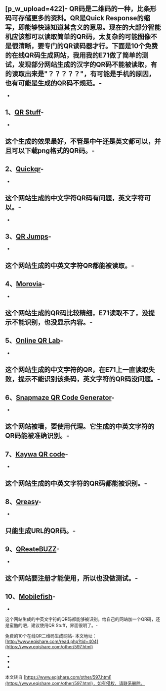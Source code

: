 \[p\_w\_upload=422\]-
QR码是二维码的一种，比条形码可存储更多的资料。QR是Quick Response的缩写，即能够快速知道其含义的意思。现在的大部分智能机应该都可以读取简单的QR码，太复杂的可能图像不是很清晰，要专门的QR读码器才行。下面是10个免费的在线QR码生成网站，我用我的E71做了简单的测试，发现部分网站生成的汉字的QR码不能被读取，有的读取出来是"？？？？？"，有可能是手机的原因，也有可能是生成的QR码不规范。-
-
-
**1、[QR Stuff](http://www.qrstuff.com/)**-
-
-
这个生成的效果最好，不管是中午还是英文都可以，并且可以下载png格式的QR码。-
-
**2、[Quickqr](http://www.quikqr.com/?p=qr-code-home)**-
-
-
这个网站生成的中文字符QR码有问题，英文字符可以。-
-
-
**3、[QR Jumps](http://www.qrjumps.com/content/qr-code-generator)**-
-
-
这个网站生成的中英文字符QR都能被读取。-
-
**4、[Morovia](http://www.morovia.com/free-online-barcode-generator/qrcode-maker.php)**-
-
-
这个网站生成的QR码比较精细，E71读取不了，没提示不能识别，也没显示内容。-
-
**5、[Online QR Lab](http://onlineqrlab.com/)**-
-
-
这个网站生成的中文字符的QR，在E71上一直读取失败，提示不能识别该条码，英文字符的QR码没问题。-
-
**6、[Snapmaze QR Code Generator](http://www.snapmaze.com/)**-
-
-
这个网站被墙，要使用代理。它生成的中英文字符的QR码能被准确识别。-
-
**7、[Kaywa QR code](http://qrcode.kaywa.com/)**-
-
-
这个网站生成的中英文字符的QR码都能被识别。-
-
**8、[Qreasy](http://www.qreasy.com/)**-
-
-
只能生成URL的QR码。-
-
**9、[QReateBUZZ](http://www.qreatebuzz.com/)**-
-
-
这个网站要注册才能使用，所以也没做测试。-
-
**10、[Mobilefish](http://www.mobilefish.com/services/qrcode/qrcode.php)**-
-
-
这个网站生成的中英文字符的QR码都能够被识别。给自己的网站加一个QR码，还是蛮酷的吧，建议使用QR Stuff，界面很明了。-

免费的10个在线QR二维码生成网站-
本文地址：[http://www.eqishare.com/read.php?tid=404](https://www.eqishare.com/other/597.html)

-
-

-

本文转自 [https://www.eqishare.com/other/597.html](https://www.eqishare.com/other/597.html)，如有侵权，请联系删除。
